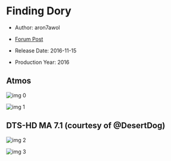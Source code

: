 # Finding Dory

* Author: aron7awol

* [Forum Post](https://www.avsforum.com/threads/bass-eq-for-filtered-movies.2995212/post-58526520)

* Release Date: 2016-11-15
* Production Year: 2016

## Atmos

![img 0](https://i.imgur.com/FhA3fPt.jpg)

![img 1](https://i.imgur.com/Q8NvTXH.png)

## DTS-HD MA 7.1 (courtesy of @DesertDog)

![img 2](https://i.imgur.com/6QNamVT.jpg)

![img 3](https://i.imgur.com/tV4eEpz.png)

